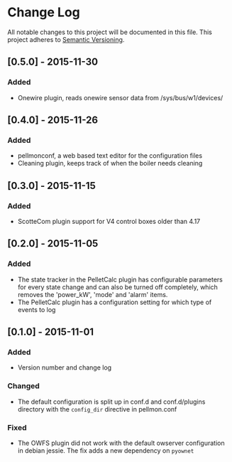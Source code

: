 # Change Log
All notable changes to this project will be documented in this file.
This project adheres to [Semantic Versioning](http://semver.org/).

## [0.5.0] - 2015-11-30
### Added
- Onewire plugin, reads onewire sensor data from /sys/bus/w1/devices/

## [0.4.0] - 2015-11-26
### Added
- pellmonconf, a web based text editor for the configuration files
- Cleaning plugin, keeps track of when the boiler needs cleaning

## [0.3.0] - 2015-11-15
### Added
- ScotteCom plugin support for V4 control boxes older than 4.17

## [0.2.0] - 2015-11-05
### Added
- The state tracker in the PelletCalc plugin has configurable parameters for every state change and can also be turned off completely, which removes the 'power_kW', 'mode' and 'alarm' items.
- The PelletCalc plugin has a configuration setting for which type of events to log

## [0.1.0] - 2015-11-01
### Added
- Version number and change log

### Changed
- The default configuration is split up in conf.d and conf.d/plugins directory with the `config_dir` directive in pellmon.conf

### Fixed
- The OWFS plugin did not work with the default owserver configuration in debian jessie.
The fix adds a new dependency on `pyownet`

